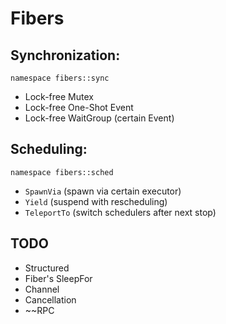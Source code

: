# Fibers
## Synchronization:
`namespace fibers::sync`
+ Lock-free Mutex
+ Lock-free One-Shot Event
+ Lock-free WaitGroup (certain Event)

## Scheduling:
`namespace fibers::sched`
- `SpawnVia` (spawn via certain executor)
- `Yield` (suspend with rescheduling)
- `TeleportTo` (switch schedulers after next stop)

## TODO
+ Structured
+ Fiber's SleepFor
+ Channel
+ Cancellation
+ ~~RPC